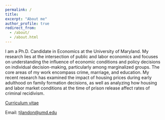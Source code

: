 ```yaml
---
permalink: /
title:
excerpt: "About me"
author_profile: true
redirect_from: 
  - /about/
  - /about.html
---
```

I am a Ph.D. Candidate in Economics at the University of Maryland. My research lies at the intersection of public and labor economics and focuses on understanding the influence of economic conditions and policy decisions on individual decision-making, particularly among marginalized groups. The core areas of my work encompass crime, marriage, and education. My recent research has examined the impact of housing prices during early adulthood on family formation decisions, as well as analyzing how housing and labor market conditions at the time of prison release affect rates of criminal recidivism.

[Curriculum vitae]([https://github.com/academicpages/academicpages.github.io](https://github.com/tjlandon/tjlandon.github.io/blob/25ab2802aef1cc3e12494193bf73829c934fc05f/files/CV.pdf))

Email: tjlandon@umd.edu
